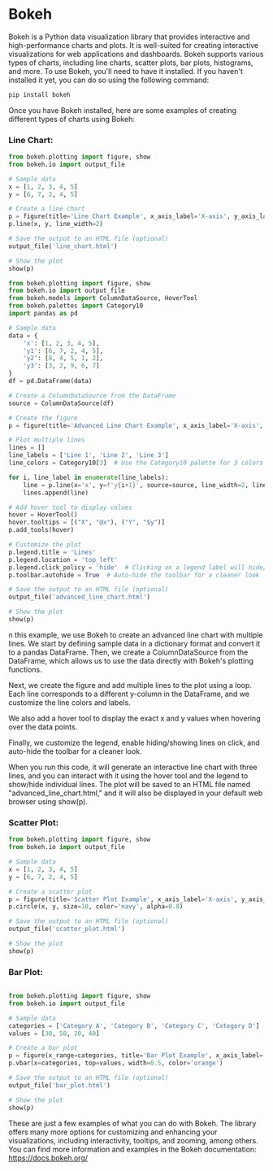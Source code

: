# Bokeh
Bokeh is a Python data visualization library that provides interactive and high-performance charts and plots. It is well-suited for creating interactive visualizations for web applications and dashboards. Bokeh supports various types of charts, including line charts, scatter plots, bar plots, histograms, and more. To use Bokeh, you'll need to have it installed. If you haven't installed it yet, you can do so using the following command:

```bash
pip install bokeh
```

Once you have Bokeh installed, here are some examples of creating different types of charts using Bokeh:

### Line Chart:
```python
from bokeh.plotting import figure, show
from bokeh.io import output_file

# Sample data
x = [1, 2, 3, 4, 5]
y = [6, 7, 2, 4, 5]

# Create a line chart
p = figure(title='Line Chart Example', x_axis_label='X-axis', y_axis_label='Y-axis')
p.line(x, y, line_width=2)

# Save the output to an HTML file (optional)
output_file('line_chart.html')

# Show the plot
show(p)
```

```python
from bokeh.plotting import figure, show
from bokeh.io import output_file
from bokeh.models import ColumnDataSource, HoverTool
from bokeh.palettes import Category10
import pandas as pd

# Sample data
data = {
    'x': [1, 2, 3, 4, 5],
    'y1': [6, 7, 2, 4, 5],
    'y2': [8, 4, 5, 1, 2],
    'y3': [3, 2, 9, 6, 7]
}
df = pd.DataFrame(data)

# Create a ColumnDataSource from the DataFrame
source = ColumnDataSource(df)

# Create the figure
p = figure(title='Advanced Line Chart Example', x_axis_label='X-axis', y_axis_label='Y-axis')

# Plot multiple lines
lines = []
line_labels = ['Line 1', 'Line 2', 'Line 3']
line_colors = Category10[3]  # Use the Category10 palette for 3 colors

for i, line_label in enumerate(line_labels):
    line = p.line(x='x', y=f'y{i+1}', source=source, line_width=2, line_color=line_colors[i], legend_label=line_label)
    lines.append(line)

# Add hover tool to display values
hover = HoverTool()
hover.tooltips = [("X", "@x"), ("Y", "$y")]
p.add_tools(hover)

# Customize the plot
p.legend.title = 'Lines'
p.legend.location = 'top_left'
p.legend.click_policy = 'hide'  # Clicking on a legend label will hide/show the corresponding line
p.toolbar.autohide = True  # Auto-hide the toolbar for a cleaner look

# Save the output to an HTML file (optional)
output_file('advanced_line_chart.html')

# Show the plot
show(p)

```
n this example, we use Bokeh to create an advanced line chart with multiple lines. We start by defining sample data in a dictionary format and convert it to a pandas DataFrame. Then, we create a ColumnDataSource from the DataFrame, which allows us to use the data directly with Bokeh's plotting functions.

Next, we create the figure and add multiple lines to the plot using a loop. Each line corresponds to a different y-column in the DataFrame, and we customize the line colors and labels.

We also add a hover tool to display the exact x and y values when hovering over the data points.

Finally, we customize the legend, enable hiding/showing lines on click, and auto-hide the toolbar for a cleaner look.

When you run this code, it will generate an interactive line chart with three lines, and you can interact with it using the hover tool and the legend to show/hide individual lines. The plot will be saved to an HTML file named "advanced_line_chart.html," and it will also be displayed in your default web browser using show(p).
### Scatter Plot:
```python
from bokeh.plotting import figure, show
from bokeh.io import output_file

# Sample data
x = [1, 2, 3, 4, 5]
y = [6, 7, 2, 4, 5]

# Create a scatter plot
p = figure(title='Scatter Plot Example', x_axis_label='X-axis', y_axis_label='Y-axis')
p.circle(x, y, size=10, color='navy', alpha=0.8)

# Save the output to an HTML file (optional)
output_file('scatter_plot.html')

# Show the plot
show(p)
```

### Bar Plot:
```python

from bokeh.plotting import figure, show
from bokeh.io import output_file

# Sample data
categories = ['Category A', 'Category B', 'Category C', 'Category D']
values = [30, 50, 20, 40]

# Create a bar plot
p = figure(x_range=categories, title='Bar Plot Example', x_axis_label='Categories', y_axis_label='Values')
p.vbar(x=categories, top=values, width=0.5, color='orange')

# Save the output to an HTML file (optional)
output_file('bar_plot.html')

# Show the plot
show(p)
```

These are just a few examples of what you can do with Bokeh. The library offers many more options for customizing and enhancing your visualizations, including interactivity, tooltips, and zooming, among others. You can find more information and examples in the Bokeh documentation: https://docs.bokeh.org/
